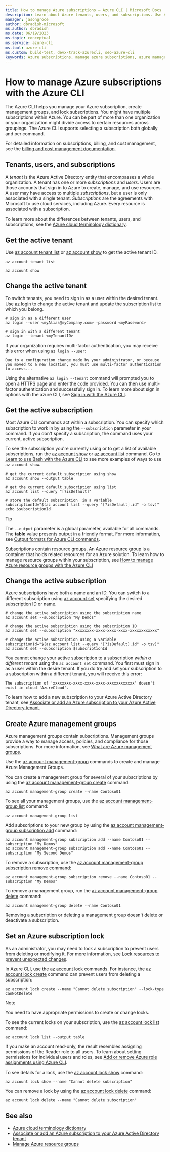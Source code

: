 ```yaml
---
title: How to manage Azure subscriptions – Azure CLI | Microsoft Docs
description: Learn about Azure tenants, users, and subscriptions. Use Azure CLI to manage your subscriptions, create management groups, and lock subscriptions.
manager: jasongroce
author: dbradish-microsoft
ms.author: dbradish
ms.date: 06/19/2023
ms.topic: conceptual
ms.service: azure-cli
ms.tool: azure-cli
ms.custom: build-test, devx-track-azurecli, seo-azure-cli
keywords: Azure subscriptions, manage azure subscriptions, azure management groups, azure cli set subscription, azure cli select subscription
---
```


# How to manage Azure subscriptions with the Azure CLI

The Azure CLI helps you manage your Azure subscription, create management groups, and lock subscriptions.  You might have multiple subscriptions within Azure. You can be part of more than one organization or your organization might divide access to certain resources across groupings. The Azure CLI supports selecting a subscription both globally and per command.

For detailed information on subscriptions, billing, and cost management, see the [billing and cost management documentation](/azure/billing/).

## Tenants, users, and subscriptions

A _tenant_ is the Azure Active Directory entity that encompasses a whole organization. A tenant has one or more _subscriptions_ and _users_. Users are those accounts that sign in to Azure to create, manage, and use resources. A user may have access to multiple _subscriptions_, but a user is only associated with a single tenant.  _Subscriptions_ are the agreements with Microsoft to use cloud services, including Azure. Every resource is associated with a subscription.

To learn more about the differences between tenants, users, and subscriptions, see the [Azure cloud terminology dictionary](/azure/azure-glossary-cloud-terminology).

## Get the active tenant

Use [az account tenant list](/cli/azure/account/tenant) or [az account show](/cli/azure/account#az-account-show) to get the active tenant ID.
```azurecli-interactive
az account tenant list

az account show
```

## Change the active tenant

To switch tenants, you need to sign in as a user within the desired tenant.  Use [az login](/cli/azure/reference-index#az-login-examples) to change the active tenant and update the subscription list to which you belong.

```azurecli-interactive
# sign in as a different user
az login --user <myAlias@myCompany.com> -password <myPassword>

# sign in with a different tenant
az login --tenant <myTenantID>
```

If your organization requires multi-factor authentication, you may receive this error when using `az login --user`:

```output
Due to a configuration change made by your administrator, or because you moved to a new location, you must use multi-factor authentication to access...
```

Using the alternative `az login --tenant` command will prompted you to open a HTTPS page and enter the code provided.  You can then use multi-factor authentication and successfully sign in.  To learn more about sign in options with the azure CLI, see [Sign in with the Azure CLI](./authenticate-azure-cli.md).

## Get the active subscription

Most Azure CLI commands act within a subscription. You can specify which subscription to work in by using the `--subscription` parameter in your command. If you don't specify a subscription, the command uses your current, active subscription. 

To see the subscription you're currently using or to get a list of available subscriptions, run the [az account show](/cli/azure/account#az-account-show) or [az account list](/cli/azure/account#az-account-list) command.  Go to [Learn to use Bash with the Azure CLI](azure-cli-learn-bash.md#querying-and-formatting-single-values-and-nested-values) to see more examples of ways to use `az account show`.

```azurecli-interactive
# get the current default subscription using show
az account show --output table

# get the current default subscription using list
az account list --query "[?isDefault]"

# store the default subscription  in a variable
subscriptionId="$(az account list --query "[?isDefault].id" -o tsv)"
echo $subscriptionId
```

> [!TIP]
> The `--output` parameter is a global parameter, available for all commands. The **table** value presents output in a friendly format. For more information, see [Output formats for Azure CLI commands](./format-output-azure-cli.md).

Subscriptions contain resource groups. An Azure resource group is a container that holds related resources for an Azure solution. To learn how to manage resource groups within your subscription, see [How to manage Azure resource groups with the Azure CLI](manage-azure-groups-azure-cli.md)

## Change the active subscription

Azure subscriptions have both a name and an ID.  You can switch to a different subscription using [az account set](/cli/azure/account#az-account-set) specifying the desired subscription ID or name.

```azurecli-interactive
# change the active subscription using the subscription name
az account set --subscription "My Demos"

# change the active subscription using the subscription ID
az account set --subscription "xxxxxxxx-xxxx-xxxx-xxxx-xxxxxxxxxxxx"

# change the active subscription using a variable
subscriptionId="$(az account list --query "[?isDefault].id" -o tsv)"
az account set --subscription $subscriptionId
```

You cannot change your active subscription to a subscription _within a different tenant_ using the `az account set` command.  You first must sign in as a user within the desire tenant.  If you do try and set your subscription to a subscription within a different tenant, you will receive this error:

```output
The subscription of 'xxxxxxxx-xxxx-xxxx-xxxx-xxxxxxxxxxxx' doesn't exist in cloud 'AzureCloud'.
```

To learn how to add a new subscription to your Azure Active Directory tenant, see [Associate or add an Azure subscription to your Azure Active Directory tenant](/azure/active-directory/active-directory-how-subscriptions-associated-directory).

## Create Azure management groups

Azure management groups contain subscriptions. Management groups provide a way to manage access, policies, and compliance for those subscriptions. For more information, see [What are Azure management groups](/azure/governance/management-groups/overview).

Use the [az account management-group](../latest/docs-ref-autogen/account/management-group.yml) commands to create and manage Azure Management Groups.

You can create a management group for several of your subscriptions by using the [az account management-group create](/cli/azure/account/management-group#az-account-management-group-create) command:

```azurecli-interactive
az account management-group create --name Contoso01
```

To see all your management groups, use the [az account management-group list](/cli/azure/account/management-group#az-account-management-group-list) command:

```azurecli-interactive
az account management-group list
```

Add subscriptions to your new group by using the [az account management-group subscription add](/cli/azure/account/management-group/subscription#az-account-management-group-subscription-add) command:

```azurecli-interactive
az account management-group subscription add --name Contoso01 --subscription "My Demos"
az account management-group subscription add --name Contoso01 --subscription "My Second Demos"
```

To remove a subscription, use the [az account management-group subscription remove](/cli/azure/account/management-group/subscription#az-account-management-group-subscription-remove) command:

```azurecli-interactive
az account management-group subscription remove --name Contoso01 --subscription "My Demos"
```

To remove a management group, run the [az account management-group delete](/cli/azure/account/management-group#az-account-management-group-delete) command:

```azurecli-interactive
az account management-group delete --name Contoso01
```

Removing a subscription or deleting a management group doesn't delete or deactivate a subscription.

## Set an Azure subscription lock

As an administrator, you may need to lock a subscription to prevent users from deleting or modifying it. For more information, see [Lock resources to prevent unexpected changes](/azure/azure-resource-manager/management/lock-resources).

In Azure CLI, use the [az account lock](../latest/docs-ref-autogen/account/lock.yml) commands. For instance, the [az account lock create](/cli/azure/account/lock#az-account-lock-create) command can prevent users from deleting a subscription:

```azurecli-interactive
az account lock create --name "Cannot delete subscription" --lock-type CanNotDelete
```

> [!NOTE]
> You need to have appropriate permissions to create or change locks.

To see the current locks on your subscription, use the [az account lock list](/cli/azure/account/lock#az-account-lock-list) command:

```azurecli-interactive
az account lock list --output table
```

If you make an account read-only, the result resembles assigning permissions of the Reader role to all users. To learn about setting permissions for individual users and roles, see [Add or remove Azure role assignments using Azure CLI](/azure/role-based-access-control/role-assignments-cli).

To see details for a lock, use the [az account lock show](/cli/azure/account/lock#az-account-lock-show) command:

```azurecli-interactive
az account lock show --name "Cannot delete subscription"
```

You can remove a lock by using the [az account lock delete](/cli/azure/account/lock#az-account-lock-delete) command:

```azurecli-interactive
az account lock delete --name "Cannot delete subscription"
```

## See also

* [Azure cloud terminology dictionary](/azure/azure-glossary-cloud-terminology)
* [Associate or add an Azure subscription to your Azure Active Directory tenant](/azure/active-directory/active-directory-how-subscriptions-associated-directory)
* [Manage Azure resource groups](./manage-azure-groups-azure-cli.md)
